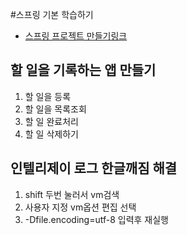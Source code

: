 #스프링 기본 학습하기

- [스프링 프로젝트 만들기링크](https://start.spring.io)

## 할 일을 기록하는 앱 만들기
1. 할 일을 등록
2. 할 일을 목록조회
3. 할 일 완료처리
4. 할 일 삭제하기


## 인텔리제이 로그 한글깨짐 해결
1. shift 두번 눌러서 vm검색
2. 사용자 지정 vm옵션 편집 선택
3. -Dfile.encoding=utf-8 입력후 재실행